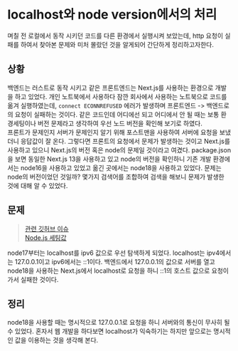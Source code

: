 # localhost와 node version에서의 처리
며칠 전 로컬에서 동작 시키던 코드를 다른 환경에서 실행시켜 보았는데, http 요청이 실패를 하여서 찾아본 문제와 미처 몰랐던 것을 알게되어 간단하게 정리하고자한다.

## 상황
백엔드는 러스트로 동작 시키고 같은 프론트엔드는 Next.js를 사용하는 환경으로 개발을 하고 있었다. 개인 노트북에서 사용하다 잠깐 회사에서 사용하는 노트북으로 코드를 옮겨 실행하였는데, `connect ECONNREFUSED` 에러가 발생하며 프론트엔드 -> 백엔드로의 요청이 실패하는 것이다. 같은 코드인데 어디에선 되고 어디에서 안 될 때는 보통 환경세팅이나 버전 문제라고 생각하여 우선 노드 버전을 확인해 보기로 하였다. <br>
프론트가 문제인지 서버가 문제인지 알기 위해 포스트맨을 사용하여 서버에 요청을 보냈더니 응답값이 잘 온다. 그렇다면 프론트의 요청에서 문제가 발생하는 것이고 Next.js를 사용하고 있으니 Next.js의 버전 혹은 node의 문제일 것이라고 여겼다. package.json을 보면 동일한 Next.js 13을 사용하고 있고 node의 버전을 확인하니 기존 개발 환경에서는 node16을 사용하고 있었고 옮긴 곳에서는 node18을 사용하고 있었다. 문제는 node의 버전이었던 것일까? 몇가지 검색어를 조합하여 검색을 해보니 문제가 발생한 것에 대해 알 수 있었다.

## 문제
> [관련 깃허브 이슈](https://github.com/nodejs/node/issues/40537)<br>
[Node.js 세팅값](https://nodejs.org/api/dns.html#dnssetdefaultresultorderorder)

node17부터는 localhost를 ipv6 값으로 우선 탐색하게 되었다. localhost는 ipv4에서는 127.0.0.1이고 ipv6에서는 ::1이다. 백엔드에서 127.0.0.1의 값으로 서버를 열고 node18을 사용하는 Next.js에서 localhost로 요청을 하니 ::1의 호스트 값으로 요청이 가서 실패한 것이다.

## 정리
node18을 사용할 때는 명시적으로 127.0.0.1로 요청을 하니 서버와의 통신이 무사히 될 수 있었다. 혼자서 웹 개발을 하다보면 localhost가 익숙하기는 하지만 앞으로는 명시적인 값을 이용하는 것을 생각해 본다.
